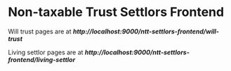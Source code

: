 
# Non-taxable Trust Settlors Frontend

Will trust pages are at ***http://localhost:9000/ntt-settlors-frontend/will-trust***

Living settlor pages are at ***http://localhost:9000/ntt-settlors-frontend/living-settlor***
